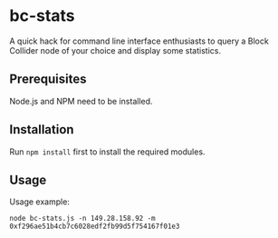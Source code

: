 # bc-stats

A quick hack for command line interface enthusiasts to query a Block Collider node of your choice and display some statistics.

## Prerequisites

Node.js and NPM need to be installed.

## Installation

Run ```npm install``` first to install the required modules.

## Usage

Usage example:

```node bc-stats.js -n 149.28.158.92 -m 0xf296ae51b4cb7c6028edf2fb99d5f754167f01e3```




